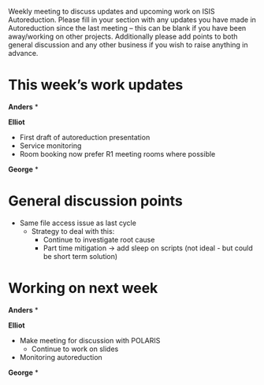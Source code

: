 Weekly meeting to discuss updates and upcoming work on ISIS Autoreduction.
Please fill in your section with any updates you have made in Autoreduction since the last meeting – this can be blank if you have been away/working on other projects. Additionally please add points to both general discussion and any other business if you wish to raise anything in advance.

This week’s work updates
========================

**Anders**
* 

**Elliot**
* First draft of autoreduction presentation
* Service monitoring
* Room booking now prefer R1 meeting rooms where possible

**George**
* 

General discussion points
=========================

* Same file access issue as last cycle 
  * Strategy to deal with this:
    * Continue to investigate root cause
    * Part time mitigation -> add sleep on scripts (not ideal - but could be short term solution) 
  

Working on next week
====================

**Anders**
* 

**Elliot**
* Make meeting for discussion with POLARIS
  * Continue to work on slides
* Monitoring autoreduction

**George**
* 

